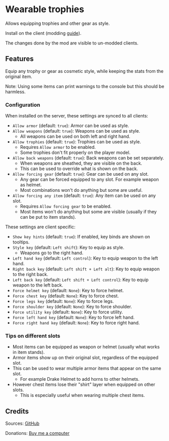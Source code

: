 # Wearable trophies

Allows equipping trophies and other gear as style.

Install on the client (modding [guide](https://youtu.be/L9ljm2eKLrk)).

The changes done by the mod are visible to un-modded clients.

## Features

Equip any trophy or gear as cosmetic style, while keeping the stats from the original item.

Note: Using some items can print warnings to the console but this should be harmless.

### Configuration

When installed on the server, these settings are synced to all clients:

- `Allow armor` (default: `true`): Armor can be used as style.
- `Allow weapons` (default: `true`): Weapons can be used as style.
  - All weapons can be used on both left and right hand.
- `Allow trophies` (default: `true`): Trophies can be used as style.
  - Requires `Allow armor` to be enabled.
  - Some trophies don't fit properly on the player model.
- `Allow back weapons` (default: `true`): Back weapons can be set separately.
  - When weapons are sheathed, they are visible on the back.
  - This can be used to override what is shown on the back.
- `Allow forcing gear` (default: `true`): Gear can be used on any slot.
  - Any gear can be forced equipped to any slot. For example weapon as helmet.
  - Most combinations won't do anything but some are useful.
- `Allow forcing any item` (default: `true`): Any item can be used on any slot.
  - Requires `Allow forcing gear` to be enabled.
  - Most items won't do anything but some are visible (usually if they can be put to item stands).

These settings are client specific:

- `Show key hints` (default: `true`): If enabled, key binds are shown on tooltips.
- `Style key` (default: `Left shift`): Key to equip as style.
  - Weapons go to the right hand.
- `Left hand key` (default: `Left control`): Key to equip weapon to the left hand.
- `Right back key` (default: `Left shift + Left alt`): Key to equip weapon to the right back.
- `Left back key` (default: `Left shift + Left control`): Key to equip weapon to the left back.
- `Force helmet key` (default: `None`): Key to force helmet.
- `Force chest key` (default: `None`): Key to force chest.
- `Force legs key` (default: `None`): Key to force legs.
- `Force shoulder key` (default: `None`): Key to force shoulder.
- `Force utility key` (default: `None`): Key to force utility.
- `Force left hand key` (default: `None`): Key to force left hand.
- `Force right hand key` (default: `None`): Key to force right hand.

### Tips on different slots

- Most items can be equipped as weapon or helmet (usually what works in item stands).
- Armor items show up on their original slot, regardless of the equipped slot.
- This can be used to wear multiple armor items that appear on the same slot.
  - For example Drake Helmet to add horns to other helmets.
- However chest items lose their "shirt" layer when equipped on other slots.
  - This is especially useful when wearing multiple chest items.

## Credits

Sources: [GitHub](https://github.com/JereKuusela/valheim-wearable_trophies)

Donations: [Buy me a computer](https://www.buymeacoffee.com/jerekuusela)
